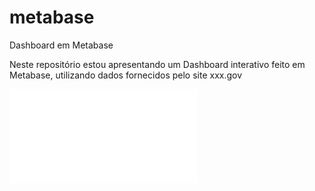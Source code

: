# metabase
Dashboard em Metabase

Neste repositório estou apresentando um Dashboard interativo feito em Metabase, utilizando dados fornecidos pelo site xxx.gov

![github-large](Mb.md)
